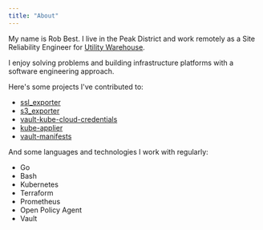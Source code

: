 ```yaml
---
title: "About"
---
```


My name is Rob Best. I live in the Peak District and work remotely as a Site
Reliability Engineer for [Utility Warehouse](https://uw.engineering/).

I enjoy solving problems and building infrastructure platforms with a software
engineering approach.

Here's some projects I've contributed to:

- [ssl_exporter](https://github.com/ribbybibby/ssl_exporter)
- [s3_exporter](https://github.com/ribbybibby/s3_exporter)
- [vault-kube-cloud-credentials](https://github.com/utilitywarehouse/vault-kube-cloud-credentials)
- [kube-applier](https://github.com/utilitywarehouse/kube-applier)
- [vault-manifests](https://github.com/utilitywarehouse/vault-manifests)

And some languages and technologies I work with regularly:

- Go
- Bash
- Kubernetes
- Terraform
- Prometheus
- Open Policy Agent
- Vault
